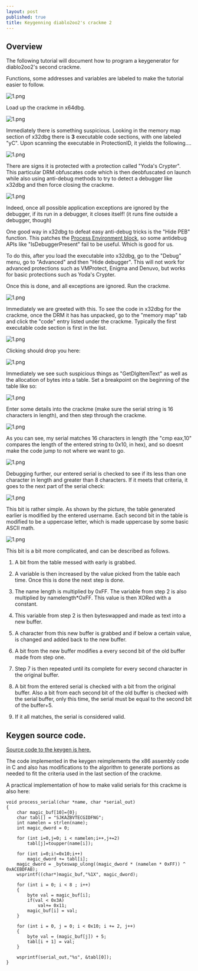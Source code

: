 ```yaml
---
layout: post
published: true
title: Keygenning diablo2oo2's crackme 2
---
```

## Overview

The following tutorial will document how to program a keygenerator for diablo2oo2's
second crackme.

Functions, some addresses and variables are labeled to make the tutorial easier to follow.

![1.png]({{site.baseurl}}/images/crackme2/1.PNG)

Load up the crackme in x64dbg.

![1.png]({{site.baseurl}}/images/crackme2/2.PNG)

Immediately there is something suspicious. Looking in the memory map section of x32dbg there is **3** executable code sections, with one labeled "yC". Upon scanning the executable in ProtectionID, it yields the following....

![1.png]({{site.baseurl}}/images/crackme2/3.PNG)

There are signs it is protected with a protection called "Yoda's Crypter". This particular DRM obfuscates code which is then deobfuscated on launch while also using anti-debug methods to try to detect a debugger like x32dbg and then force closing the crackme.

![1.png]({{site.baseurl}}/images/crackme2/4.PNG)

Indeed, once all possible application exceptions are ignored by the debugger, if its run in a debugger, it closes itself! (it runs fine outside a debugger, though)

One good way in x32dbg to defeat easy anti-debug tricks is the "Hide PEB" function. This patches the [Process Environment block](https://ntopcode.wordpress.com/2018/02/26/anatomy-of-the-process-environment-block-peb-windows-internals/), so some antidebug APIs like "IsDebuggerPresent" fail to be useful. Which is good for us.

To do this, after you load the executable into x32dbg, go to the "Debug" menu, go to "Advanced" and then "Hide debugger". This will not work for advanced protections such as VMProtect, Enigma and Denuvo, but works for basic protections such as Yoda's Crypter.

Once this is done, and all exceptions are ignored. Run the crackme.

![1.png]({{site.baseurl}}/images/crackme2/5.PNG)

Immediately we are greeted with this. To see the code in x32dbg for the crackme, once the DRM it has has unpacked, go to the "memory map" tab and click the "code" entry listed under the crackme. Typically the first executable code section is first in the list.

![1.png]({{site.baseurl}}/images/crackme2/6.PNG)

Clicking should drop you here:

![1.png]({{site.baseurl}}/images/crackme2/7.PNG)

Immediately we see such suspicious things as "GetDlgItemText" as well as the allocation of bytes into a table. Set a breakpoint on the beginning of the table like so:

![1.png]({{site.baseurl}}/images/crackme2/8.PNG)

Enter some details into the crackme (make sure the serial string is 16 characters in length), and then step through the crackme.

![1.png]({{site.baseurl}}/images/crackme2/9.PNG)

As you can see, my serial matches 16 characters in length (the "cmp eax,10" compares the length of the entered string to 0x10, in hex), and so doesnt make the code jump to not where we want to go.

![1.png]({{site.baseurl}}/images/crackme2/10.PNG)

Debugging further, our entered serial is checked to see if its less than one character in length and greater than 8 characters. If it meets that criteria, it goes to the next part of the serial check:

![1.png]({{site.baseurl}}/images/crackme2/11.PNG)

This bit is rather simple. As shown by the picture, the table generated earlier is modified by the entered username. Each second bit in the table is modified to be a uppercase letter, which is made uppercase by some basic ASCII math.

![1.png]({{site.baseurl}}/images/crackme2/12.PNG)

This bit is a bit more complicated, and can be described as follows.

1) A bit from the table messed with early is grabbed.

2) A variable is then increased by the value picked from the table each time. Once this is done the next step is done.

3) The name length is multiplied by 0xFF. The variable from step 2 is also multiplied by namelength*OxFF. This value is then XORed with a constant.


4) This variable from step 2 is then byteswapped and made as text into a new buffer.

6) A character from this new buffer is grabbed and if below a certain value, is changed and added back to the new buffer.

7) A bit from the new buffer modifies a every second bit of the old buffer made from step one.

8) Step 7 is then repeated until its complete for every second character in the original buffer.

9) A bit from the entered serial is checked with a bit from the original buffer. Also a bit from each second bit of the old buffer is checked with the serial buffer, only this time, the serial must be equal to the second bit of the buffer+5.

10) If it all matches, the serial is considered valid.

## Keygen source code.

[Source code to the keygen is here.](https://github.com/mudlord/crackme_solutions/blob/master/keygenned/algo/d2k2_crackme02.c)

The code implemented in the keygen reimplements the x86 assembly code in C and also has modifications to the algorithm to generate portions as needed to fit the criteria used in the last section of the crackme.

A practical implementation of how to make valid serials for this crackme is also here:

```
void process_serial(char *name, char *serial_out)
{
	char magic_buf[10]={0};
	char tabl[] = "SJKAZBVTECGIDFNG";
	int namelen = strlen(name);
	int magic_dword = 0;

	for (int i=0,j=0; i < namelen;i++,j+=2)
		tabl[j]=toupper(name[i]);

    for (int i=0;i!=0x10;i++)
		magic_dword += tabl[i];
	magic_dword = _byteswap_ulong((magic_dword * (namelen * 0xFF)) ^ 0xACEBDFAB);
	wsprintf((char*)magic_buf,"%1X", magic_dword);

	for (int i = 0; i < 8 ; i++)
	{
		byte val = magic_buf[i];
		if(val < 0x3A)
			val+= 0x11;
		magic_buf[i] = val;	
	}

    for (int i = 0, j = 0; i < 0x10; i += 2, j++)
    {
        byte val = (magic_buf[j]) + 5;
        tabl[i + 1] = val;
    }

	wsprintf(serial_out,"%s", &tabl[0]);
}
```
